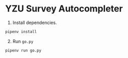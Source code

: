YZU Survey Autocompleter
===

1. Install dependencies.
```bash
pipenv install
```

2. Run `go.py`
```bash
pipenv run go.py
```